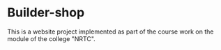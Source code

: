 # Builder-shop
This is a website project implemented as part of the course work on the module of the college "NRTC".
